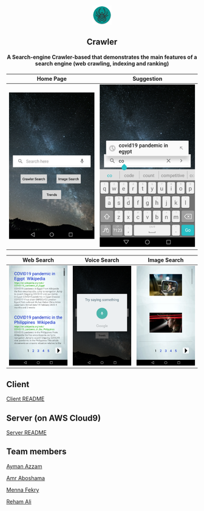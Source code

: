 <div align="center">
  <img src="icon.png" height="10%" width="10%">
  <h2 align="center">Crawler</h2>
  <h4 align="center">A Search-engine Crawler-based that demonstrates the main features of a search engine (web crawling, indexing and ranking)</h4>
</div>

|Home Page|Suggestion|
|--|--|
|<img src="Images/home_page.png">   |<img src="Images/suggestion.png">   |

|Web Search|Voice Search|Image Search|
|--|--|--|
|<img src="Images/normal_search.png">   |<img src="Images/voice_search.png">   |<img src="Images/image_search.png">   |

## Client
[Client README](Client/README.md)

## Server (on AWS Cloud9)
[Server README](Server/README.md)

## Team members
[Ayman Azzam](https://github.com/AymanAzzam)

[Amr Aboshama](https://github.com/Amr-Aboshama)

[Menna Fekry](https://github.com/MennaFekry)

[Reham Ali](https://github.com/rehamaali)
